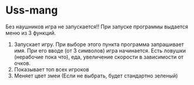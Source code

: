# Uss-mang
Без наушников игра не запускается!!
При запуске программы выдается меню из 3 функций.
1. Запускает игру. При выборе этого пункта программа запрашивает имя. При его вводе (от 3 символов) игра начинается. Есть ловушки (нерабочие пока что), еда, увеличение скорости в зависимости от очков.
2. Показывает топ всех игроков
3. Меняет цвет змеи (Если не выбрать, будет стандартно зеленый)


